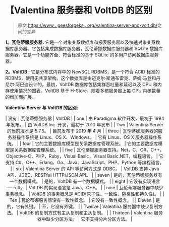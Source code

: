 # 【Valentina 服务器和 VoltDB 的区别

> 原文:[https://www . geesforgeks . org/valentina-server-and-volt db/](https://www.geeksforgeeks.org/difference-between-valentina-server-and-voltdb/)之间的差异

**1。瓦伦蒂娜服务器:**
它是一个对象关系数据库和报表服务器以及快速对象关系数据库服务器。它包括集成数据库服务器，瓦伦蒂娜数据库服务器和 SQLite 数据库服务器。它是一个功能齐全、符合标准的基于 SQLite 的多用户访问数据库服务器。

**2。VoltDB :**
它是分布式内存中的 NewSQL RDBMS，是一个符合 ACID 标准的 RDBMS，使用无共享架构。这个数据库是由迈克尔·斯通布雷克、萨姆·马登和丹尼尔·阿巴迪设计的。最初，VoltDB 数据库包括集群吞吐量和延迟以及 CPU 和内存使用情况的图表。VoltDB 基于 H-Store，随着多核服务器上每 CPU 内核数量的增加而扩展。

**Valentina Server 与 VoltDB 的区别:**

<center>

| 没有 | 瓦伦蒂娜服务器 | VoltDB |
| one | 由 Paradigma 软件开发，最初于 1994 年发布。 | 由 VoltDB Inc .开发，最初于 2010 年发布 |
| Two | Valentina Server 的当前版本是 5.7.5。 | 目前发布于 2019 年 4 月 |
| three | 瓦伦蒂娜服务器的服务器操作系统是 Linux、OS X、Windows。 | 它有 Linux、OS X 服务器操作系统。 |
| four | 它的主要数据库模型是关系数据库管理系统。 | 它的主要数据库模型是关系数据库管理系统。 |
| five | 瓦伦蒂娜服务器支持。Net，C，C#，C++，Objective-C，PHP，Ruby，Visual Basic，Visual Basic.NET，编程语言。 | 它支持 C#、C++、Erlang、Go、Java、JavaScript、PHP、Python 等编程语言。 |
| six | Valentina Server 的 API 等访问方式是 ODBC。 | VoltDB 支持 Java API、JDBC、RESTful HTTP/JSON API。 |
| seven | 是的，瓦伦蒂娜服务器有一个数据模式。 | 是的，VoltDB 有一个数据模式。 |
| eight | 它没有实现语言——c#。 | VoltDB 的实现语言是 Java，C++。 |
| nine | 瓦伦蒂娜服务器中缺少事务概念。 | VoltDB 的事务概念是 ACID(原子性、一致性、隔离性和持久性)。 |
| Ten | 瓦伦蒂娜服务器没有一致性概念。 | 它没有一致性概念。 |
| Eleven | 是的，它有外键。 | 不，它没有外键。 |
| Twelve | Valentina 服务器中缺少复制方法。 | VoltDB 的复制方式有主从复制和主从复制。 |
| Thirteen | Valentina 服务器中缺少分区方法。 | 它不支持分片分区方法。 |

</center>